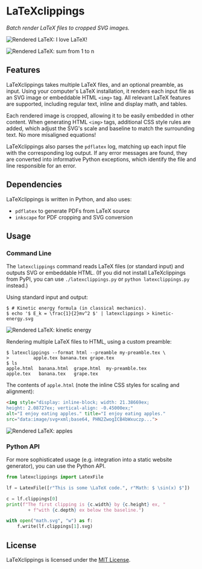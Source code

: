 # LaTeXclippings

_Batch render LaTeX files to cropped SVG images._

![Rendered LaTeX: I love LaTeX!](demo/latex.svg)

![Rendered LaTeX: sum from 1 to n](demo/summation.svg)

## Features

LaTeXclippings takes multiple LaTeX files, and an optional preamble, as input. Using your computer's LaTeX installation, it renders each input file as an SVG image or embeddable HTML `<img>` tag. All relevant LaTeX features are supported, including regular text, inline and display math, and tables.

Each rendered image is cropped, allowing it to be easily embedded in other content. When generating HTML `<img>` tags, additional CSS style rules are added, which adjust the SVG's scale and baseline to match the surrounding text. No more misaligned equations!

LaTeXclippings also parses the `pdflatex` log, matching up each input file with the corresponding log output. If any error messages are found, they are converted into informative Python exceptions, which identify the file and line responsible for an error.

## Dependencies

LaTeXclippings is written in Python, and also uses:

* `pdflatex` to generate PDFs from LaTeX source
* `inkscape` for PDF cropping and SVG conversion

## Usage

### Command Line

The `latexclippings` command reads LaTeX files (or standard input) and outputs SVG or embeddable HTML. (If you did not install LaTeXclippings from PyPI, you can use `./latexclippings.py` or `python latexclippings.py` instead.)

Using standard input and output:

```console
$ # Kinetic energy formula (in classical mechanics).
$ echo '$ E_k = \frac{1}{2}mv^2 $' | latexclippings > kinetic-energy.svg
```

![Rendered LaTeX: kinetic energy](demo/kinetic-energy.svg)

Rendering multiple LaTeX files to HTML, using a custom preamble:

```console
$ latexclippings --format html --preamble my-preamble.tex \
>         apple.tex banana.tex grape.tex
$ ls
apple.html  banana.html  grape.html  my-preamble.tex
apple.tex   banana.tex   grape.tex
```

The contents of `apple.html` (note the inline CSS styles for scaling and alignment):

```html
<img style="display: inline-block; width: 21.38669ex;
height: 2.08727ex; vertical-align: -0.45000ex;"
alt="I enjoy eating apples." title="I enjoy eating apples."
src="data:image/svg+xml;base64, PHN2ZwogICB4bWxuczp...">
```

![Rendered LaTeX: apples](demo/apple.svg)

### Python API

For more sophisticated usage (e.g. integration into a static website generator), you can use the Python API.

```python
from latexclippings import LatexFile

lf = LatexFile([r"This is some \LaTeX code.", r"Math: $ \sin(x) $"])

c = lf.clippings[0]
print(f"The first clipping is {c.width} by {c.height} ex, "
        + f"with {c.depth} ex below the baseline.")

with open("math.svg", "w") as f:
    f.write(lf.clippings[1].svg)
```

## License

LaTeXclippings is licensed under the [MIT License](LICENSE.md).
